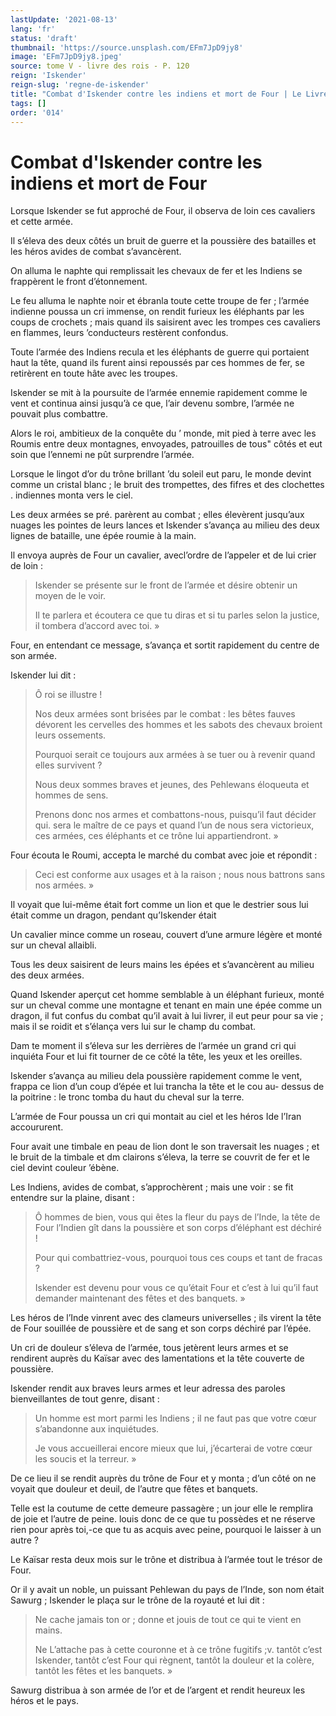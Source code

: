 ```yaml
---
lastUpdate: '2021-08-13'
lang: 'fr'
status: 'draft'
thumbnail: 'https://source.unsplash.com/EFm7JpD9jy8'
image: 'EFm7JpD9jy8.jpeg'
source: tome V - livre des rois - P. 120
reign: 'Iskender'
reign-slug: 'regne-de-iskender'
title: "Combat d'Iskender contre les indiens et mort de Four | Le Livre des Rois | Shâhnâmeh"
tags: []
order: '014'
---
```


<!-- LTeX: language=fr -->

# Combat d'Iskender contre les indiens et mort de Four

Lorsque Iskender se fut approché de Four, il observa de loin ces cavaliers et cette armée.

Il s’éleva des deux côtés un bruit de guerre et la poussière des batailles et les héros avides de combat s’avancèrent.

On alluma le naphte qui remplissait les chevaux de fer et les Indiens se frappèrent le front d’étonnement.

Le feu alluma le naphte noir et ébranla toute cette troupe de fer ; l’armée indienne poussa un cri immense, on rendit furieux les éléphants par les coups de crochets ; mais quand ils saisirent avec les trompes ces cavaliers en flammes, leurs ’conducteurs restèrent confondus.

Toute l’armée des Indiens recula et les éléphants de guerre qui portaient haut la tête, quand ils furent ainsi repoussés par ces hommes de fer, se retirèrent en toute hâte avec les troupes.

Iskender se mit à la poursuite de l’armée ennemie rapidement comme le vent et continua ainsi jusqu’à ce que, l’air devenu sombre, l’armée ne pouvait plus combattre.

Alors le roi, ambitieux de la conquête du
’ monde, mit pied à terre avec les Roumis entre deux montagnes, envoyades, patrouilles de tous" côtés et eut soin que l’ennemi ne pût surprendre l’armée.

Lorsque le lingot d’or du trône brillant ’du soleil eut paru, le monde devint comme un cristal blanc ; le bruit des trompettes, des fifres et des clochettes . indiennes monta vers le ciel.

Les deux armées se pré. parèrent au combat ; elles élevèrent jusqu’aux nuages les pointes de leurs lances et Iskender s’avança au milieu des deux lignes de bataille, une épée roumie à la main.

Il envoya auprès de Four un cavalier, avecl’ordre de l’appeler et de lui crier de loin :

> Iskender se présente sur le front de l’armée et désire obtenir un moyen de le voir.
>
> Il te parlera et écoutera ce que tu diras et si tu parles selon la justice, il tombera d’accord avec toi. »

Four, en entendant ce message, s’avança et sortit rapidement du centre de son armée.

Iskender lui dit :

> Ô roi se illustre !
>
> Nos deux armées sont brisées par le combat : les bêtes fauves dévorent les cervelles des hommes et les sabots des chevaux broient leurs ossements.
>
> Pourquoi serait ce toujours aux armées à se tuer ou à revenir quand elles survivent ?
>
> Nous deux sommes braves et jeunes, des Pehlewans éloqueuta et hommes de sens.
>
> Prenons donc nos armes et combattons-nous, puisqu’il faut décider qui. sera le maître de ce pays et quand l’un de nous sera victorieux, ces armées, ces éléphants et ce trône lui appartiendront. »

Four écouta le Roumi, accepta le marché du combat avec joie et répondit :

> Ceci est conforme aux usages et à la raison ; nous nous battrons sans nos armées. »

Il voyait que lui-même était fort comme un lion et que le destrier sous lui était comme un dragon, pendant qu’Iskender était

Un cavalier mince comme un roseau, couvert d’une armure légère et monté sur un cheval allaibli.

Tous les deux saisirent de leurs mains les épées et s’avancèrent au milieu des deux armées.

Quand Iskender aperçut cet homme semblable à un éléphant furieux, monté sur un cheval comme une montagne et tenant en main une épée comme un dragon, il fut confus du combat qu’il avait à lui livrer, il eut peur pour sa vie ; mais il se roidit et s’élança vers lui sur le champ du combat.

Dam te moment il s’éleva sur les derrières de l’armée un grand cri qui inquiéta Four et lui fit tourner de ce côté la tête, les yeux et les oreilles.

Iskender s’avança au milieu dela poussière rapidement comme le vent, frappa ce lion d’un coup d’épée et lui trancha la tête et le cou au-
dessus de la poitrine : le tronc tomba du haut du cheval sur la terre.

L’armée de Four poussa un cri qui montait au ciel et les héros Ide l’Iran accoururent.

Four avait une timbale en peau de lion dont le son traversait les nuages ; et le bruit de la timbale et dm clairons s’éleva, la terre se couvrit de fer et le ciel devint couleur ’ébène.

Les Indiens, avides de combat, s’approchèrent ; mais une voir : se fit entendre sur la plaine, disant :

> Ô hommes de bien, vous qui êtes la fleur du pays de l’Inde, la tête de Four l’Indien gît dans la poussière et son corps d’éléphant est déchiré !
>
> Pour qui combattriez-vous, pourquoi tous ces coups et tant de fracas ?
>
> Iskender est devenu pour vous ce qu’était Four et c’est à lui qu’il faut demander maintenant des fêtes et des banquets. »

Les héros de l’Inde vinrent avec des clameurs universelles ; ils virent la tête de Four souillée de poussière et de sang et son corps déchiré par l’épée.

Un cri de douleur s’éleva de l’armée, tous jetèrent leurs armes et se rendirent auprès du Kaïsar avec des lamentations et la tête couverte de poussière.

Iskender rendit aux braves leurs armes et leur adressa des paroles bienveillantes de tout genre, disant :

> Un homme est mort parmi les Indiens ; il ne faut pas que votre cœur s’abandonne aux inquiétudes.
>
> Je vous accueillerai encore mieux que lui, j’écarterai de votre cœur les soucis et la terreur. »

De ce lieu il se rendit auprès du trône de Four et y monta ; d’un côté on ne voyait que douleur et deuil, de l’autre que fêtes et banquets.

Telle est la coutume de cette demeure passagère ; un jour elle le remplira de joie et l’autre de peine. louis donc de ce que tu possèdes et ne réserve rien pour après toi,-ce que tu as acquis avec peine, pourquoi le laisser à un autre ?

Le Kaïsar resta deux mois sur le trône et distribua à l’armée tout le trésor de Four.

Or il y avait un noble, un puissant Pehlewan du pays de l’Inde, son nom était Sawurg ; Iskender le plaça sur le trône de la royauté et lui dit :

> Ne cache jamais ton or ; donne et jouis de tout ce qui te vient en mains.
>
> Ne L’attache pas à cette couronne et à ce trône fugitifs ;v. tantôt c’est Iskender, tantôt c’est Four qui règnent, tantôt la douleur et la colère, tantôt les fêtes et les banquets. »

Sawurg distribua à son armée de l’or et de l’argent et rendit heureux les héros et le pays.

